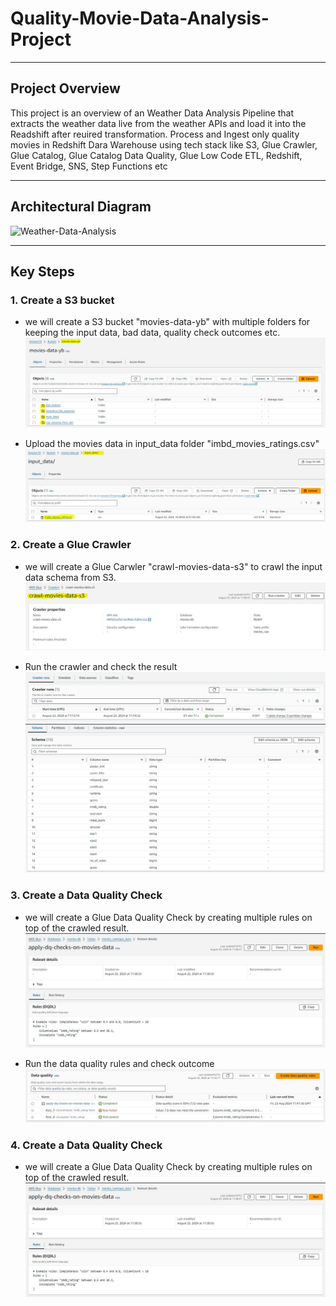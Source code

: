 # Quality-Movie-Data-Analysis-Project
***
## Project Overview
This project is an overview of an Weather Data Analysis Pipeline that extracts the weather data live from the weather APIs and load it into the Readshift after reuired transformation.
Process and Ingest only quality movies in Redshift Dara Warehouse using tech stack like S3, Glue Crawler, Glue Catalog, Glue Catalog Data Quality, Glue Low Code ETL, Redshift, Event Bridge, SNS, Step Functions etc

***

## Architectural Diagram
![Weather-Data-Analysis](https://github.com/yash872/Airline-Data-Ingestion-Project/blob/main/Images/Weather-Data-Analysis.jpg)

***

## Key Steps
### 1. Create a S3 bucket
- we will create a S3 bucket "movies-data-yb" with multiple folders for keeping the input data, bad data, quality check outcomes etc.
![S3](https://github.com/yash872/Quality-Movie-Data-Analysis-Project/blob/main/Images/S3.JPG)

- Upload the movies data in input_data folder "imbd_movies_ratings.csv"
![s3Data](https://github.com/yash872/Quality-Movie-Data-Analysis-Project/blob/main/Images/s3Data.JPG)

### 2. Create a Glue Crawler
- we will create a Glue Carwler "crawl-movies-data-s3" to crawl the input data schema from S3. 
![crawler](https://github.com/yash872/Quality-Movie-Data-Analysis-Project/blob/main/Images/crawler.JPG)

- Run the crawler and check the result
![crawlerRun](https://github.com/yash872/Quality-Movie-Data-Analysis-Project/blob/main/Images/crawlerRun.JPG)
![crawlerSchema](https://github.com/yash872/Quality-Movie-Data-Analysis-Project/blob/main/Images/crawlerSchema.JPG)

### 3. Create a Data Quality Check
- we will create a Glue Data Quality Check by creating multiple rules on top of the crawled result. 
![dq](https://github.com/yash872/Quality-Movie-Data-Analysis-Project/blob/main/Images/dq.JPG)

- Run the data quality rules and check outcome
![dqRes](https://github.com/yash872/Quality-Movie-Data-Analysis-Project/blob/main/Images/dqRes.JPG)
 
 ### 4. Create a Data Quality Check
- we will create a Glue Data Quality Check by creating multiple rules on top of the crawled result. 
![dq](https://github.com/yash872/Quality-Movie-Data-Analysis-Project/blob/main/Images/dq.JPG)

